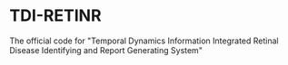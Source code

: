 # TDI-RETINR
The official code for "Temporal Dynamics Information Integrated Retinal Disease Identifying and Report Generating System"
